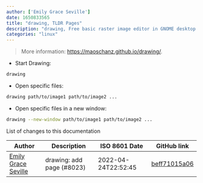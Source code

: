 ```yaml
---
author: ['Emily Grace Seville']
date: 1650833565
title: "drawing, TLDR Pages"
description: "drawing, Free basic raster image editor in GNOME desktop environment."
categories: "linux"
---
```

> More information: <https://maoschanz.github.io/drawing/>.

- Start Drawing:

```bash
drawing
```

- Open specific files:

```bash
drawing path/to/image1 path/to/image2 ...
```

- Open specific files in a new window:

```bash
drawing --new-window path/to/image1 path/to/image2 ...
```
List of changes to this documentation


Author | Description | ISO 8601 Date | GitHub link
------|-----|-----|-----
[Emily Grace Seville](mailto:emilyseville7cf@gmail.com) | drawing: add page (#8023) | 2022-04-24T22:52:45 | [beff71015a06](https://github.com/tldr-pages/tldr/commit/beff71015a065583e15c375a545c7db882e5713a)

